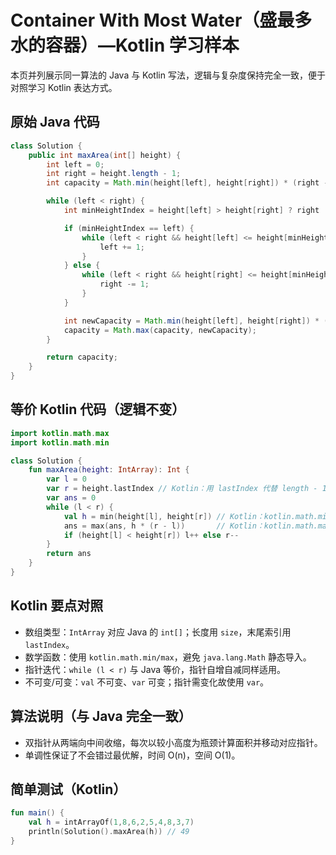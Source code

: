 # Container With Most Water（盛最多水的容器）—Kotlin 学习样本

本页并列展示同一算法的 Java 与 Kotlin 写法，逻辑与复杂度保持完全一致，便于对照学习 Kotlin 表达方式。

## 原始 Java 代码

```java
class Solution {
    public int maxArea(int[] height) {
        int left = 0;
        int right = height.length - 1;
        int capacity = Math.min(height[left], height[right]) * (right - left);

        while (left < right) {
            int minHeightIndex = height[left] > height[right] ? right : left;

            if (minHeightIndex == left) {
                while (left < right && height[left] <= height[minHeightIndex]) {
                    left += 1;
                }
            } else {
                while (left < right && height[right] <= height[minHeightIndex]) {
                    right -= 1;
                }
            }

            int newCapacity = Math.min(height[left], height[right]) * (right - left);
            capacity = Math.max(capacity, newCapacity);
        }

        return capacity;
    }
}
```

## 等价 Kotlin 代码（逻辑不变）

```kotlin
import kotlin.math.max
import kotlin.math.min

class Solution {
    fun maxArea(height: IntArray): Int {
        var l = 0
        var r = height.lastIndex // Kotlin：用 lastIndex 代替 length - 1
        var ans = 0
        while (l < r) {
            val h = min(height[l], height[r]) // Kotlin：kotlin.math.min
            ans = max(ans, h * (r - l))       // Kotlin：kotlin.math.max
            if (height[l] < height[r]) l++ else r--
        }
        return ans
    }
}
```

## Kotlin 要点对照

- 数组类型：`IntArray` 对应 Java 的 `int[]`；长度用 `size`，末尾索引用 `lastIndex`。
- 数学函数：使用 `kotlin.math.min/max`，避免 `java.lang.Math` 静态导入。
- 指针迭代：`while (l < r)` 与 Java 等价，指针自增自减同样适用。
- 不可变/可变：`val` 不可变、`var` 可变；指针需变化故使用 `var`。

## 算法说明（与 Java 完全一致）

- 双指针从两端向中间收缩，每次以较小高度为瓶颈计算面积并移动对应指针。
- 单调性保证了不会错过最优解，时间 O(n)，空间 O(1)。

## 简单测试（Kotlin）

```kotlin
fun main() {
    val h = intArrayOf(1,8,6,2,5,4,8,3,7)
    println(Solution().maxArea(h)) // 49
}
```
